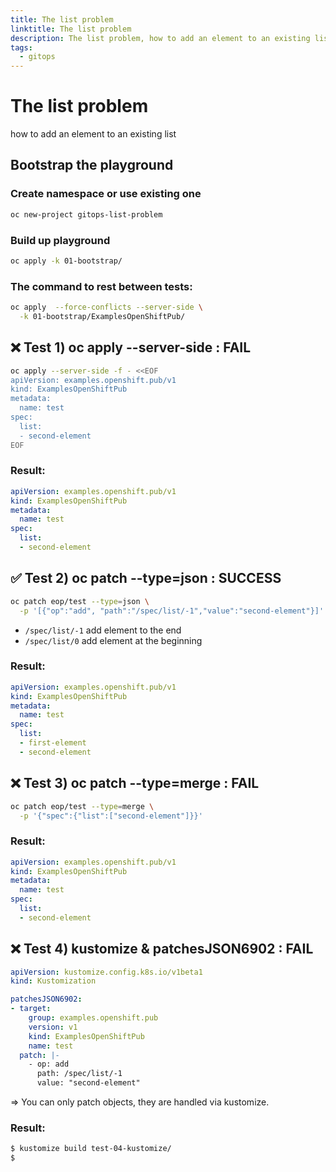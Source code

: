 ```yaml
---
title: The list problem
linktitle: The list problem
description: The list problem, how to add an element to an existing list
tags:
  - gitops
---
```


# The list problem

how to add an element to an existing list

## Bootstrap the playground


### Create namespace or use existing one

```bash
oc new-project gitops-list-problem
```

### Build up playground

```bash
oc apply -k 01-bootstrap/
```

### The command to rest between tests:

```bash
oc apply  --force-conflicts --server-side \
  -k 01-bootstrap/ExamplesOpenShiftPub/
```

## ❌ Test 1) oc apply --server-side : FAIL


```bash
oc apply --server-side -f - <<EOF
apiVersion: examples.openshift.pub/v1
kind: ExamplesOpenShiftPub
metadata:
  name: test
spec:
  list:
  - second-element
EOF
```


### Result:

```yaml
apiVersion: examples.openshift.pub/v1
kind: ExamplesOpenShiftPub
metadata:
  name: test
spec:
  list:
  - second-element
```

## ✅ Test 2) oc patch --type=json : SUCCESS

```bash
oc patch eop/test --type=json \
  -p '[{"op":"add", "path":"/spec/list/-1","value":"second-element"}]'
```

* `/spec/list/-1` add element to the end
* `/spec/list/0` add element at the beginning

### Result:

```yaml
apiVersion: examples.openshift.pub/v1
kind: ExamplesOpenShiftPub
metadata:
  name: test
spec:
  list:
  - first-element
  - second-element
```


## ❌ Test 3) oc patch --type=merge : FAIL

```bash
oc patch eop/test --type=merge \
  -p '{"spec":{"list":["second-element"]}}'
```

### Result:

```yaml
apiVersion: examples.openshift.pub/v1
kind: ExamplesOpenShiftPub
metadata:
  name: test
spec:
  list:
  - second-element
```

## ❌ Test 4) kustomize & patchesJSON6902 : FAIL

```yaml
apiVersion: kustomize.config.k8s.io/v1beta1
kind: Kustomization

patchesJSON6902:
- target:
    group: examples.openshift.pub
    version: v1
    kind: ExamplesOpenShiftPub
    name: test
  patch: |-
    - op: add
      path: /spec/list/-1
      value: "second-element"

```

=> You can only patch objects, they are handled via kustomize.

### Result:

```bash
$ kustomize build test-04-kustomize/
$
```

